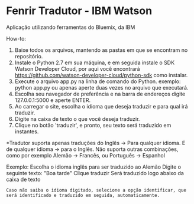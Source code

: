 # Fenrir Tradutor - IBM Watson
Aplicação utilizando ferramentas do Bluemix, da IBM

How-to:
1. Baixe todos os arquivos, mantendo as pastas em que se encontram no repositório.
2. Instale o Python 2.7 em sua máquina, e em seguida instale o SDK Watson Developer Cloud, por aqui você encontrará https://github.com/watson-developer-cloud/python-sdk como instalar.
3. Execute o arquivo app.py na linha de comando do Python.
    exemplo: python app.py
    ou apenas aperte duas vezes no arquivo que executará.
4. Escolha seu navegador de preferência e na barra de endereços digite 127.0.0.1:5000 e aperte ENTER.
5. Ao carregar o site, escolha o idioma que deseja traduzir e para qual irá traduzir.
6. Digite na caixa de texto o que você deseja traduzir.
7. Clique no botão 'traduzir', e pronto, seu texto será traduzido em instantes.



*Tradutor suporta apenas traduções do Inglês -> Para qualquer idioma. E de qualquer idioma -> para o Inglês. Não suporta outras combinações, como por exemplo Alemão -> Francês, ou Português -> Espanhol

Exemplo:
	Escolha o idioma inglês para ser traduzido ao Alemão
	Digite o seguinte texto: "Boa tarde"
	Clique  traduzir
	Será traduzido logo abaixo da caixa de texto

	Caso não saiba o idioma digitado, selecione a opção identificar, que será identificado e traduzido em seguida, automaticamente.
	
